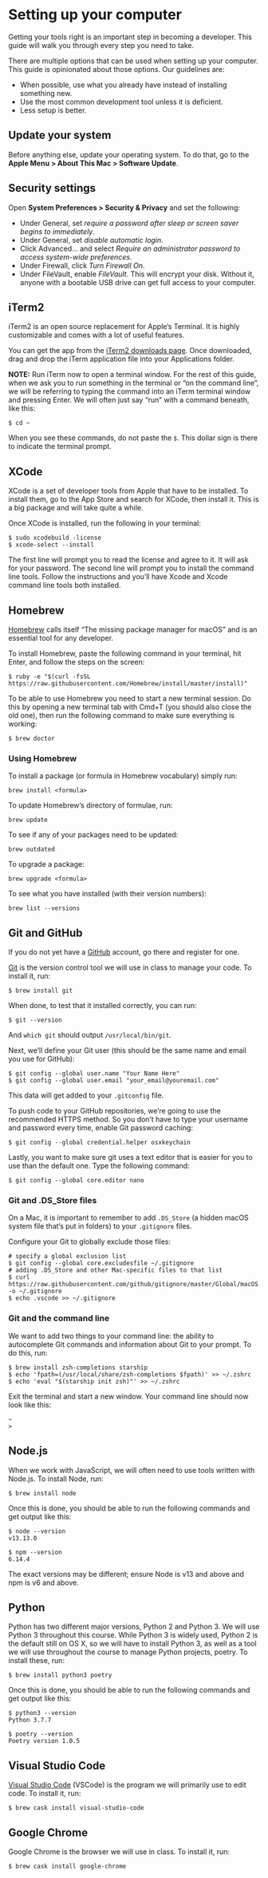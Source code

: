 # Setting up your computer

Getting your tools right is an important step in becoming a developer. This guide will walk you through every step you need to take.

There are multiple options that can be used when setting up your computer. This guide is opinionated about those options. Our guidelines are:

- When possible, use what you already have instead of installing something new.
- Use the most common development tool unless it is deficient.
- Less setup is better.

## Update your system

Before anything else, update your operating system. To do that, go to the **Apple Menu > About This Mac > Software Update**.

## Security settings

Open **System Preferences > Security & Privacy** and set the following:

- Under General, set *require a password after sleep or screen saver begins to immediately*.
- Under General, set *disable automatic login*.
- Click Advanced… and select *Require an administrator password to access system-wide preferences*.
- Under Firewall, click *Turn Firewall On*.
- Under FileVault, enable *FileVault*. This will encrypt your disk. Without it, anyone with a bootable USB drive can get full access to your computer.

## iTerm2

iTerm2 is an open source replacement for Apple’s Terminal. It is highly customizable and comes with a lot of useful features.

You can get the app from the [iTerm2 downloads page](http://www.iterm2.com/downloads.html). Once downloaded, drag and drop the iTerm application file into your Applications folder.

**NOTE:** Run iTerm now to open a terminal window. For the rest of this guide, when we ask you to run something in the terminal or “on the command line”, we will be referring to typing the command into an iTerm terminal window and pressing Enter. We will often just say “run” with a command beneath, like this:

```
$ cd ~
```

When you see these commands, do not paste the `$`. This dollar sign is there to indicate the terminal prompt.

## XCode

XCode is a set of developer tools from Apple that have to be installed. To install them, go to the App Store and search for XCode, then install it. This is a big package and will take quite a while.

Once XCode is installed, run the following in your terminal:

```
$ sudo xcodebuild -license
$ xcode-select --install
```

The first line will prompt you to read the license and agree to it. It will ask for your password. The second line will prompt you to install the command line tools. Follow the instructions and you’ll have Xcode and Xcode command line tools both installed.

## Homebrew

[Homebrew](https://brew.sh/) calls itself “The missing package manager for macOS” and is an essential tool for any developer.

To install Homebrew, paste the following command in your terminal, hit Enter, and follow the steps on the screen:

```
$ ruby -e "$(curl -fsSL https://raw.githubusercontent.com/Homebrew/install/master/install)"
```

To be able to use Homebrew you need to start a new terminal session. Do this by opening a new terminal tab with Cmd+T (you should also close the old one), then run the following command to make sure everything is working:

```
$ brew doctor
```

### Using Homebrew

To install a package (or formula in Homebrew vocabulary) simply run:

```
brew install <formula>
```

To update Homebrew’s directory of formulae, run:

```
brew update
```

To see if any of your packages need to be updated:

```
brew outdated
```

To upgrade a package:

```
brew upgrade <formula>
```

To see what you have installed (with their version numbers):

```
brew list --versions
```

## Git and GitHub

If you do not yet have a [GitHub](https://github.com/) account, go there and register for one.

[Git](http://git-scm.com/) is the version control tool we will use in class to manage your code. To install it, run:

```
$ brew install git
```

When done, to test that it installed correctly, you can run:

```
$ git --version
```

And `which git` should output `/usr/local/bin/git`.

Next, we’ll define your Git user (this should be the same name and email you use for GitHub):

```
$ git config --global user.name "Your Name Here"
$ git config --global user.email "your_email@youremail.com"
```

This data will get added to your `.gitconfig` file.

To push code to your GitHub repositories, we’re going to use the recommended HTTPS method. So you don’t have to type your username and password every time, enable Git password caching:

```
$ git config --global credential.helper osxkeychain
```

Lastly, you want to make sure git uses a text editor that is easier for you to use than the default one. Type the following command:

```
$ git config --global core.editor nano
```

### Git and .DS_Store files

On a Mac, it is important to remember to add `.DS_Store` (a hidden macOS system file that’s put in folders) to your `.gitignore` files.

Configure your Git to globally exclude those files:

```
# specify a global exclusion list
$ git config --global core.excludesfile ~/.gitignore
# adding .DS_Store and other Mac-specific files to that list
$ curl https://raw.githubusercontent.com/github/gitignore/master/Global/macOS.gitignore -o ~/.gitignore
$ echo .vscode >> ~/.gitignore
```

### Git and the command line

We want to add two things to your command line: the ability to autocomplete Git commands and information about Git to your prompt. To do this, run:

```
$ brew install zsh-completions starship
$ echo 'fpath=(/usr/local/share/zsh-completions $fpath)' >> ~/.zshrc
$ echo 'eval "$(starship init zsh)"' >> ~/.zshrc
```

Exit the terminal and start a new window. Your command line should now look like this:

```
~
>
```

## Node.js

When we work with JavaScript, we will often need to use tools written with Node.js. To install Node, run:

```
$ brew install node
```

Once this is done, you should be able to run the following commands and get output like this:

```
$ node --version
v13.13.0

$ npm --version
6.14.4
```

The exact versions may be different; ensure Node is v13 and above and npm is v6 and above.

## Python

Python has two different major versions, Python 2 and Python 3. We will use Python 3 throughout this course. While Python 3 is widely used, Python 2 is the default still on OS X, so we will have to install Python 3, as well as a tool we will use throughout the course to manage Python projects, poetry. To install these, run:

```
$ brew install python3 poetry
```

Once this is done, you should be able to run the following commands and get output like this:

```
$ python3 --version
Python 3.7.7

$ poetry --version
Poetry version 1.0.5
```

## Visual Studio Code

[Visual Studio Code](https://code.visualstudio.com/) (VSCode) is the program we will primarily use to edit code. To install it, run:

```
$ brew cask install visual-studio-code
```

## Google Chrome

Google Chrome is the browser we will use in class. To install it, run:

```
$ brew cask install google-chrome
```
